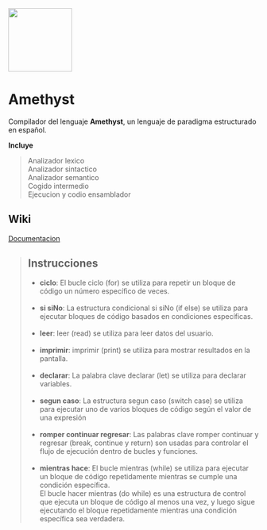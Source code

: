 <img src="https://i.imgur.com/BLt4DqK.png"  width="128" height="128" />

# Amethyst
Compilador del lenguaje **Amethyst**, un lenguaje de paradigma estructurado en español.

**Incluye**
> Analizador lexico \
Analizador sintactico \
Analizador semantico \
Cogido intermedio\
Ejecucion y codio ensamblador 

## Wiki
[Documentacion](https://github.com/JuanBadillo/AmethystCompiler/wiki/Documentacion-Amethyst)

> ## Instrucciones
>
>- **ciclo**: El bucle ciclo (for) se utiliza para repetir un bloque de código un número específico de veces.<br/><br/>
>- **si siNo**: La estructura condicional si siNo (if else) se utiliza para ejecutar bloques de código basados en condiciones específicas.<br/><br/>
>- **leer**: leer (read) se utiliza para leer datos del usuario.<br/><br/>
>- **imprimir**: imprimir (print) se utiliza para mostrar resultados en la pantalla.<br/><br/>
>- **declarar**: La palabra clave declarar (let) se utiliza para declarar variables.<br/><br/>
>- **segun caso**: La estructura segun caso (switch case) se utiliza para ejecutar uno de varios bloques de código según el valor de una expresión<br/><br/>
>- **romper continuar regresar**: Las palabras clave romper continuar y  regresar (break, continue y return) son usadas para controlar el flujo de ejecución dentro de bucles y funciones. <br/><br/>
>- **mientras hace**: El bucle mientras (while) se utiliza para ejecutar un bloque de código repetidamente mientras se cumple una condición específica. <br/>
El bucle hacer mientras (do while) es una estructura de control que ejecuta un bloque de código al menos una vez, y luego sigue ejecutando el bloque repetidamente mientras una condición específica sea verdadera.
